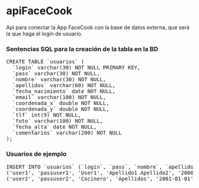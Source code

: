 # apiFaceCook
Api para conectar la App FaceCook con la base de datos externa, que será la que haga el login de usuario.

<h3>Sentencias SQL para la creación de la tabla en la BD</h3>
<pre>CREATE TABLE `usuarios` (
  `login` varchar(30) NOT NULL PRIMARY KEY,
  `pass` varchar(30) NOT NULL,
  `nombre` varchar(30) NOT NULL,
  `apellidos` varchar(60) NOT NULL,
  `fecha_nacimiento` date NOT NULL,
  `email` varchar(100) NOT NULL,
  `coordenada_x` double NOT NULL,
  `coordenada_y` double NOT NULL,
  `tlf` int(9) NOT NULL,
  `foto` varchar(100) NOT NULL,
  `fecha_alta` date NOT NULL,
  `comentarios` varchar(200) NOT NULL
);</pre>

<h3>Usuarios de ejemplo</h3>
<pre>INSERT INTO `usuarios` (`login`, `pass`, `nombre`, `apellidos`, `fecha_nacimiento`, `email`, `coordenada_x`, `coordenada_y`, `tlf`, `foto`, `fecha_alta`, `comentarios`) VALUES
('user1', 'passuser1', 'User1', 'Apellido1 Apellido2', '2000-01-01', 'ejemplo@gmail.com', 62.579437, -65.635722, 523659659, 'foto1.jpg', '2019-02-04', 'Aficionado'),
('user2', 'passuser2', 'Cocinero', 'Apellidos', '2001-01-01', 'cocinero@gmail.com', 42.579437, 62.579437, 523659659, 'foto2.jpg', '2019-02-05', 'Profesional');</pre>

